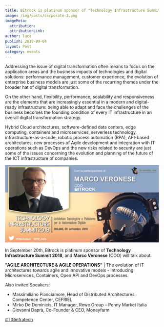 ```yaml
---
title: Bitrock is platinum sponsor of "Technology Infrastructure Summit 2018"
image: /img/posts/corporate-3.png
imageMeta:
  attribution:
  attributionLink:
author: luca
publish: 2018-09-04
layout: Post
category: events
---
```


Addressing the issue of digital transformation often means to focus on the application areas and the business impacts of technologies and digital solutions: performance management, customer experience, the evolution of enterprise  business models are just some of the recurring themes under the broader hat of digital transformation. <!-- more -->

On the other hand, flexibility, performance, scalability and responsiveness are the elements that are increasingly essential in a modern and digital-ready infrastructure: being able to adapt and face the challenges of the business becomes the founding condition of every IT infrastructure in an overall digital transformation strategy.

Hybrid Cloud architectures, software-defined data centers, edge computing, containers and microservices, serverless technology, infrastructure-as-a-code, robotic process automation (RPA), API-based architectures, new processes of Agile development and integration with IT operations such as DevOps and the new risks related to security are just some of the issues concerning the evolution and planning of the future of the ICT infrastructure of companies.

![./tig.png](./tig.png)

In September 20th, Bitrock is platinum sponsor of **Technology Infrastructure Summit 2018**, and **Marco Veronese** (COO) will talk about:

**"AGILE ARCHITECTURE & AGILE OPERATIONS"** | The evolution of IT architectures towards agile and innovative models - Introducing Microservices, Containers, Open API and DevOps processes.

Also invited Speakers:
* Massimiliano Pianciamore, Head of Distributed Architectures Competence Center, CEFRIEL 
* Mirko De Dominicis, ‎IT Manager, Rewe Group – Penny Market Italia 
* Giovanni Daprà, Co-Founder & CEO, Moneyfarm 

[#TIGinfratech](https://www.linkedin.com/feed/topic/?keywords=%23TIGinfratech)
